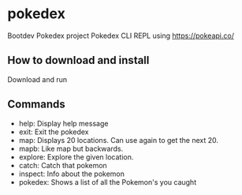 # pokedex

Bootdev Pokedex project
Pokedex CLI REPL using https://pokeapi.co/

## How to download and install

Download and run

## Commands

- help: Display help message
- exit: Exit the pokedex
- map: Displays 20 locations. Can use again to get the next 20.
- mapb: Like map but backwards.
- explore: Explore the given location.
- catch: Catch that pokemon
- inspect: Info about the pokemon
- pokedex: Shows a list of all the Pokemon's you caught
